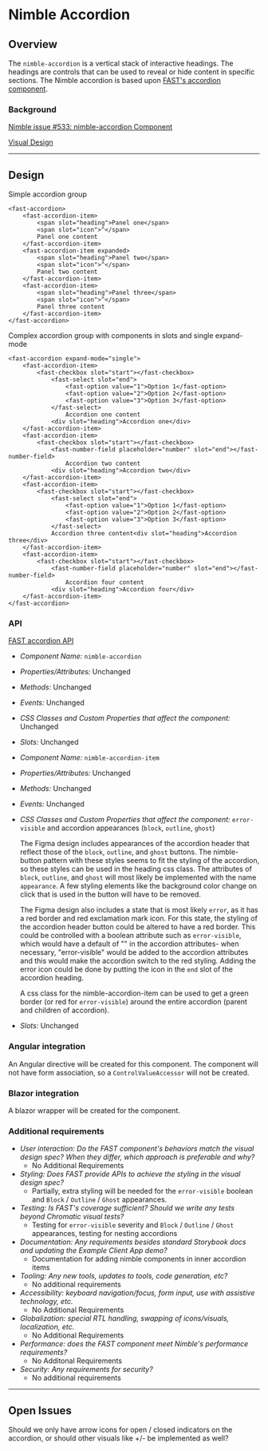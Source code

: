# Nimble Accordion

## Overview

The `nimble-accordion` is a vertical stack of interactive headings. The headings are controls that can be used to reveal or hide content in specific sections. The Nimble accordion is based upon [FAST's accordion component](https://github.com/microsoft/fast/tree/master/packages/web-components/fast-foundation/src/accordion).

### Background

[Nimble issue #533: nimble-accordion Component](https://github.com/ni/nimble/issues/533)

[Visual Design](https://www.figma.com/file/PO9mFOu5BCl8aJvFchEeuN/Nimble_Components?type=design&node-id=1295-85131&mode=design&t=DxDRlqT7MeCPLOxi-0)

---

## Design

Simple accordion group

```
<fast-accordion>
    <fast-accordion-item>
        <span slot="heading">Panel one</span>
        <span slot="icon">^</span>
        Panel one content
    </fast-accordion-item>
    <fast-accordion-item expanded>
        <span slot="heading">Panel two</span>
        <span slot="icon">^</span>
        Panel two content
    </fast-accordion-item>
    <fast-accordion-item>
        <span slot="heading">Panel three</span>
        <span slot="icon">^</span>
        Panel three content
    </fast-accordion-item>
</fast-accordion>
```

Complex accordion group with components in slots and single expand-mode

```
<fast-accordion expand-mode="single">
    <fast-accordion-item>
        <fast-checkbox slot="start"></fast-checkbox>
            <fast-select slot="end">
                <fast-option value="1">Option 1</fast-option>
                <fast-option value="2">Option 2</fast-option>
                <fast-option value="3">Option 3</fast-option>
            </fast-select>
                Accordion one content
            <div slot="heading">Accordion one</div>
    </fast-accordion-item>
    <fast-accordion-item>
        <fast-checkbox slot="start"></fast-checkbox>
            <fast-number-field placeholder="number" slot="end"></fast-number-field>
                Accordion two content
            <div slot="heading">Accordion two</div>
    </fast-accordion-item>
    <fast-accordion-item>
        <fast-checkbox slot="start"></fast-checkbox>
            <fast-select slot="end">
                <fast-option value="1">Option 1</fast-option>
                <fast-option value="2">Option 2</fast-option>
                <fast-option value="3">Option 3</fast-option>
            </fast-select>
            Accordion three content<div slot="heading">Accordion three</div>
    </fast-accordion-item>
    <fast-accordion-item>
        <fast-checkbox slot="start"></fast-checkbox>
            <fast-number-field placeholder="number" slot="end"></fast-number-field>
                Accordion four content
            <div slot="heading">Accordion four</div>
    </fast-accordion-item>
</fast-accordion>
```

### API

[FAST accordion API](https://github.com/microsoft/fast/blob/57f3c22c6341d8a21d48b1ffb7fcbfab1ffd02d8/packages/web-components/fast-foundation/src/accordion/accordion.spec.md)

-   _Component Name:_ `nimble-accordion`
-   _Properties/Attributes:_ Unchanged
-   _Methods:_ Unchanged
-   _Events:_ Unchanged
-   _CSS Classes and Custom Properties that affect the component:_ Unchanged
-   _Slots:_ Unchanged

-   _Component Name:_ `nimble-accordion-item`
-   _Properties/Attributes:_ Unchanged
-   _Methods:_ Unchanged
-   _Events:_ Unchanged
-   _CSS Classes and Custom Properties that affect the component:_ `error-visible` and accordion appearances (`block`, `outline`, `ghost`)

    The Figma design includes appearances of the accordion header that reflect those of the `block`, `outline`, and `ghost` buttons. The nimble-button pattern with these styles seems to fit the styling of the accordion, so these styles can be used in the heading css class. The attributes of `block`, `outline`, and `ghost` will most likely be implemented with the name `appearance`. A few styling elements like the background color change on click that is used in the button will have to be removed.

    The Figma design also includes a state that is most likely `error`, as it has a red border and red exclamation mark icon. For this state, the styling of the accordion header button could be altered to have a red border. This could be controlled with a boolean attribute such as `error-visible`, which would have a default of "" in the accordion attributes- when necessary, "error-visible" would be added to the accordion attributes and this would make the accordion switch to the red styling. Adding the error icon could be done by putting the icon in the `end` slot of the accordion heading.

    A css class for the nimble-accordion-item can be used to get a green border (or red for `error-visible`) around the entire accordion (parent and children of accordion).

-   _Slots:_ Unchanged

### Angular integration

An Angular directive will be created for this component. The component will not have form association, so a `ControlValueAccessor` will not be created.

### Blazor integration

A blazor wrapper will be created for the component.

### Additional requirements

-   _User interaction: Do the FAST component's behaviors match the visual design spec? When they differ, which approach is preferable and why?_
    -   No Additional Requirements
-   _Styling: Does FAST provide APIs to achieve the styling in the visual design spec?_
    -   Partially, extra styling will be needed for the `error-visible` boolean and `Block` / `Outline` / `Ghost` appearances.
-   _Testing: Is FAST's coverage sufficient? Should we write any tests beyond Chromatic visual tests?_
    -   Testing for `error-visible` severity and `Block` / `Outline` / `Ghost` appearances, testing for nesting accordions
-   _Documentation: Any requirements besides standard Storybook docs and updating the Example Client App demo?_
    -   Documentation for adding nimble components in inner accordion items
-   _Tooling: Any new tools, updates to tools, code generation, etc?_
    -   No additional requirements
-   _Accessibility: keyboard navigation/focus, form input, use with assistive technology, etc._
    -   No Additional Requirements
-   _Globalization: special RTL handling, swapping of icons/visuals, localization, etc._
    -   No Additional Requirements
-   _Performance: does the FAST component meet Nimble's performance requirements?_
    -   No Additonal Requirements
-   _Security: Any requirements for security?_
    -   No additional requirements

---

## Open Issues

Should we only have arrow icons for open / closed indicators on the accordion, or should other visuals like +/- be implemented as well?
